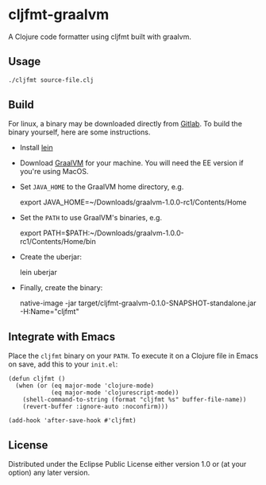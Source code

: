 # cljfmt-graalvm

A Clojure code formatter using cljfmt built with graalvm.

## Usage

```sh
./cljfmt source-file.clj
```

## Build

For linux, a binary may be downloaded directly from [Gitlab](https://gitlab.com/konrad.mrozek/cljfmt-graalvm/-/jobs/artifacts/master/download?job=build).
To build the binary yourself, here are some instructions.

- Install [lein](https://leiningen.org/)
- Download [GraalVM](http://www.graalvm.org/downloads/) for your machine. You will need the EE version if you're using MacOS.
- Set `JAVA_HOME` to the GraalVM home directory, e.g.


    export JAVA_HOME=~/Downloads/graalvm-1.0.0-rc1/Contents/Home
    
- Set the `PATH` to use GraalVM's binaries, e.g.


    export PATH=$PATH:~/Downloads/graalvm-1.0.0-rc1/Contents/Home/bin
    
- Create the uberjar:


    lein uberjar

- Finally, create the binary:


    native-image -jar target/cljfmt-graalvm-0.1.0-SNAPSHOT-standalone.jar -H:Name="cljfmt"

## Integrate with Emacs

Place the `cljfmt` binary on your `PATH`. To execute it on a Clojure file in Emacs on save, add this to your `init.el`:

```elisp
(defun cljfmt ()
  (when (or (eq major-mode 'clojure-mode)
            (eq major-mode 'clojurescript-mode))
    (shell-command-to-string (format "cljfmt %s" buffer-file-name))
    (revert-buffer :ignore-auto :noconfirm)))

(add-hook 'after-save-hook #'cljfmt)
```


## License

Distributed under the Eclipse Public License either version 1.0 or (at
your option) any later version.
